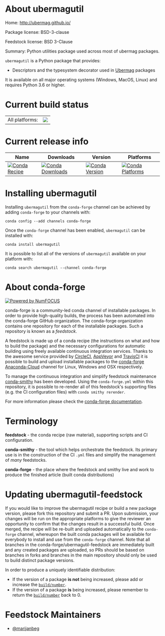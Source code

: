 About ubermagutil
=================

Home: http://ubermag.github.io/

Package license: BSD-3-clause

Feedstock license: BSD 3-Clause

Summary: Python utilities package used across most of ubermag packages.

`ubermagutil` is a Python package that provides:

- Descriptors and the typesystem decorator used in [Ubermag](http://ubermag.github.io) packages

It is available on all major operating systems (Windows, MacOS, Linux) and requires Python 3.6 or higher.


Current build status
====================


<table><tr><td>All platforms:</td>
    <td>
      <a href="https://dev.azure.com/conda-forge/feedstock-builds/_build/latest?definitionId=7372&branchName=master">
        <img src="https://dev.azure.com/conda-forge/feedstock-builds/_apis/build/status/ubermagutil-feedstock?branchName=master">
      </a>
    </td>
  </tr>
</table>

Current release info
====================

| Name | Downloads | Version | Platforms |
| --- | --- | --- | --- |
| [![Conda Recipe](https://img.shields.io/badge/recipe-ubermagutil-green.svg)](https://anaconda.org/conda-forge/ubermagutil) | [![Conda Downloads](https://img.shields.io/conda/dn/conda-forge/ubermagutil.svg)](https://anaconda.org/conda-forge/ubermagutil) | [![Conda Version](https://img.shields.io/conda/vn/conda-forge/ubermagutil.svg)](https://anaconda.org/conda-forge/ubermagutil) | [![Conda Platforms](https://img.shields.io/conda/pn/conda-forge/ubermagutil.svg)](https://anaconda.org/conda-forge/ubermagutil) |

Installing ubermagutil
======================

Installing `ubermagutil` from the `conda-forge` channel can be achieved by adding `conda-forge` to your channels with:

```
conda config --add channels conda-forge
```

Once the `conda-forge` channel has been enabled, `ubermagutil` can be installed with:

```
conda install ubermagutil
```

It is possible to list all of the versions of `ubermagutil` available on your platform with:

```
conda search ubermagutil --channel conda-forge
```


About conda-forge
=================

[![Powered by NumFOCUS](https://img.shields.io/badge/powered%20by-NumFOCUS-orange.svg?style=flat&colorA=E1523D&colorB=007D8A)](http://numfocus.org)

conda-forge is a community-led conda channel of installable packages.
In order to provide high-quality builds, the process has been automated into the
conda-forge GitHub organization. The conda-forge organization contains one repository
for each of the installable packages. Such a repository is known as a *feedstock*.

A feedstock is made up of a conda recipe (the instructions on what and how to build
the package) and the necessary configurations for automatic building using freely
available continuous integration services. Thanks to the awesome service provided by
[CircleCI](https://circleci.com/), [AppVeyor](https://www.appveyor.com/)
and [TravisCI](https://travis-ci.org/) it is possible to build and upload installable
packages to the [conda-forge](https://anaconda.org/conda-forge)
[Anaconda-Cloud](https://anaconda.org/) channel for Linux, Windows and OSX respectively.

To manage the continuous integration and simplify feedstock maintenance
[conda-smithy](https://github.com/conda-forge/conda-smithy) has been developed.
Using the ``conda-forge.yml`` within this repository, it is possible to re-render all of
this feedstock's supporting files (e.g. the CI configuration files) with ``conda smithy rerender``.

For more information please check the [conda-forge documentation](https://conda-forge.org/docs/).

Terminology
===========

**feedstock** - the conda recipe (raw material), supporting scripts and CI configuration.

**conda-smithy** - the tool which helps orchestrate the feedstock.
                   Its primary use is in the construction of the CI ``.yml`` files
                   and simplify the management of *many* feedstocks.

**conda-forge** - the place where the feedstock and smithy live and work to
                  produce the finished article (built conda distributions)


Updating ubermagutil-feedstock
==============================

If you would like to improve the ubermagutil recipe or build a new
package version, please fork this repository and submit a PR. Upon submission,
your changes will be run on the appropriate platforms to give the reviewer an
opportunity to confirm that the changes result in a successful build. Once
merged, the recipe will be re-built and uploaded automatically to the
`conda-forge` channel, whereupon the built conda packages will be available for
everybody to install and use from the `conda-forge` channel.
Note that all branches in the conda-forge/ubermagutil-feedstock are
immediately built and any created packages are uploaded, so PRs should be based
on branches in forks and branches in the main repository should only be used to
build distinct package versions.

In order to produce a uniquely identifiable distribution:
 * If the version of a package **is not** being increased, please add or increase
   the [``build/number``](https://conda.io/docs/user-guide/tasks/build-packages/define-metadata.html#build-number-and-string).
 * If the version of a package **is** being increased, please remember to return
   the [``build/number``](https://conda.io/docs/user-guide/tasks/build-packages/define-metadata.html#build-number-and-string)
   back to 0.

Feedstock Maintainers
=====================

* [@marijanbeg](https://github.com/marijanbeg/)

